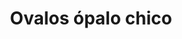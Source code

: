 ---
title: Ovalos ópalo chico
date: 
draft: false

# descripcion
description : Aros de plata 925 y ópalo

materials: Plata 925

color: Plateado y ópalo

dimensions: 0,7cm largo

code: 01-04-0639

type: "Aros"

categories: []

# Images
# first image will be shown in the product page
images:
  # - image: "images/path_to_image"
  # La ubicacion de las imagenes es imagenes/Aros/Aros.Piedras/01-04-0639-ovalos-opalo-chico
  - image: "./images/aros/piedras/01-04-0639_a.JPG"
  - image: "./images/aros/piedras/01-04-0639_b.JPG"
---